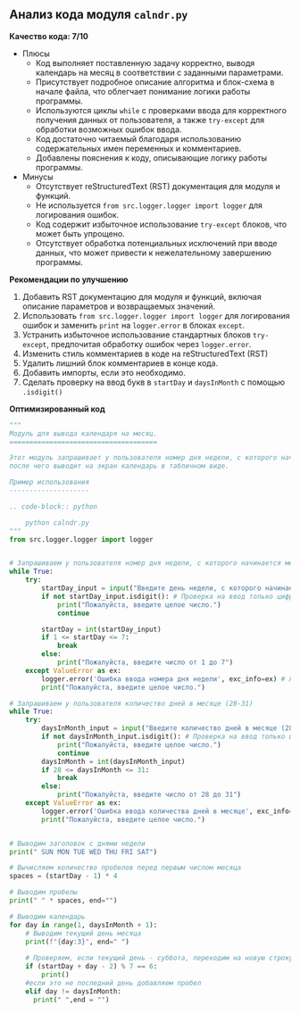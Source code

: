 ## Анализ кода модуля `calndr.py`

**Качество кода: 7/10**
-  Плюсы
    - Код выполняет поставленную задачу корректно, выводя календарь на месяц в соответствии с заданными параметрами.
    - Присутствует подробное описание алгоритма и блок-схема в начале файла, что облегчает понимание логики работы программы.
    - Используются циклы `while` с проверками ввода для корректного получения данных от пользователя, а также `try-except` для обработки возможных ошибок ввода.
    - Код достаточно читаемый благодаря использованию содержательных имен переменных и комментариев.
    - Добавлены пояснения к коду, описывающие логику работы программы.
-  Минусы
    - Отсутствует reStructuredText (RST) документация для модуля и функций.
    - Не используется `from src.logger.logger import logger` для логирования ошибок.
    - Код содержит избыточное использование `try-except` блоков, что может быть упрощено.
    - Отсутствует обработка потенциальных исключений при вводе данных, что может привести к нежелательному завершению программы.

**Рекомендации по улучшению**
1.  Добавить RST документацию для модуля и функций, включая описание параметров и возвращаемых значений.
2.  Использовать `from src.logger.logger import logger` для логирования ошибок и заменить `print` на `logger.error` в блоках `except`.
3.  Устранить избыточное использование стандартных блоков `try-except`, предпочитая обработку ошибок через `logger.error`.
4.  Изменить стиль комментариев в коде на reStructuredText (RST)
5.  Удалить лишний блок комментариев в конце кода.
6.  Добавить импорты, если это необходимо.
7.   Сделать проверку на ввод букв в `startDay` и `daysInMonth` с помощью `.isdigit()`

**Оптимизированный код**
```python
"""
Модуль для вывода календаря на месяц.
=====================================

Этот модуль запрашивает у пользователя номер дня недели, с которого начинается месяц, и количество дней в месяце,
после чего выводит на экран календарь в табличном виде.

Пример использования
--------------------

.. code-block:: python

    python calndr.py
"""
from src.logger.logger import logger


# Запрашиваем у пользователя номер дня недели, с которого начинается месяц (1 - воскресенье, 7 - суббота)
while True:
    try:
        startDay_input = input("Введите день недели, с которого начинается месяц (1-воскресенье, 7-суббота): ")
        if not startDay_input.isdigit(): # Проверка на ввод только цифр
            print("Пожалуйста, введите целое число.")
            continue

        startDay = int(startDay_input)
        if 1 <= startDay <= 7:
            break
        else:
            print("Пожалуйста, введите число от 1 до 7")
    except ValueError as ex:
        logger.error('Ошибка ввода номера дня недели', exc_info=ex) # Логирование ошибки ввода
        print("Пожалуйста, введите целое число.")

# Запрашиваем у пользователя количество дней в месяце (28-31)
while True:
    try:
        daysInMonth_input = input("Введите количество дней в месяце (28-31): ")
        if not daysInMonth_input.isdigit(): # Проверка на ввод только цифр
            print("Пожалуйста, введите целое число.")
            continue
        daysInMonth = int(daysInMonth_input)
        if 28 <= daysInMonth <= 31:
            break
        else:
            print("Пожалуйста, введите число от 28 до 31")
    except ValueError as ex:
        logger.error('Ошибка ввода количества дней в месяце', exc_info=ex) # Логирование ошибки ввода
        print("Пожалуйста, введите целое число.")


# Выводим заголовок с днями недели
print(" SUN MON TUE WED THU FRI SAT")

# Вычисляем количество пробелов перед первым числом месяца
spaces = (startDay - 1) * 4

# Выводим пробелы
print(" " * spaces, end="")

# Выводим календарь
for day in range(1, daysInMonth + 1):
    # Выводим текущий день месяца
    print(f"{day:3}", end=" ")
    
    # Проверяем, если текущий день - суббота, переходим на новую строку
    if (startDay + day - 2) % 7 == 6:
        print()
    #если это не последний день добавляем пробел
    elif day != daysInMonth: 
      print(" ",end = "")